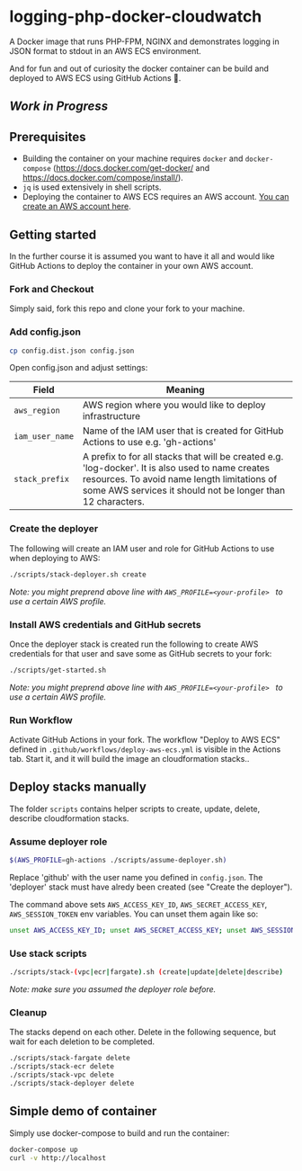 # logging-php-docker-cloudwatch

A Docker image that runs PHP-FPM, NGINX and demonstrates logging in JSON format 
to stdout in an AWS ECS environment.

And for fun and out of curiosity the docker container can be build and deployed to AWS ECS using GitHub Actions 🚀.

## _Work in Progress_


## Prerequisites

- Building the container on your machine requires `docker` and `docker-compose` (https://docs.docker.com/get-docker/ and https://docs.docker.com/compose/install/).
- `jq` is used extensively in shell scripts.
- Deploying the container to AWS ECS requires an AWS account. [You can create an AWS account here](https://portal.aws.amazon.com/billing/signup#/start).

## Getting started

In the further course it is assumed you want to have it all and would like GitHub Actions to deploy the container in your own AWS account. 

### Fork and Checkout
Simply said, fork this repo and clone your fork to your machine.

### Add config.json ###

```bash
cp config.dist.json config.json
```

Open config.json and adjust settings:


| Field | Meaning |
|-------|---------|
| `aws_region` | AWS region where you would like to deploy infrastructure |
| `iam_user_name` | Name of the IAM user that is created for GitHub Actions to use e.g. 'gh-actions' |
| `stack_prefix` | A prefix to for all stacks that will be created e.g. 'log-docker'. It is also used to name creates resources. To avoid name length limitations of some AWS services it should not be longer than 12 characters. |

### Create the deployer

The following will create an IAM user and role for  GitHub Actions to use when deploying to AWS:
```bash
./scripts/stack-deployer.sh create
```
*Note: you might preprend above line with `AWS_PROFILE=<your-profile> ` to use a certain AWS profile.*

### Install AWS credentials and GitHub secrets
Once the deployer stack is created run the following to create AWS credentials for that user and save some as GitHub secrets to your fork:
```bash
./scripts/get-started.sh
```
*Note: you might preprend above line with `AWS_PROFILE=<your-profile> ` to use a certain AWS profile.*
### Run Workflow
Activate GitHub Actions in your fork.
The workflow "Deploy to AWS ECS" defined in `.github/workflows/deploy-aws-ecs.yml` is visible in the Actions tab. Start it, and it will build the image an cloudformation stacks..

## Deploy stacks manually ##
The folder `scripts` contains helper scripts to create, update, delete, describe cloudformation stacks.
### Assume deployer role ###
```bash
$(AWS_PROFILE=gh-actions ./scripts/assume-deployer.sh)
```
Replace 'github' with the user name you defined in `config.json`. The 'deployer' stack must have alredy been 
created (see "Create the deployer").

The command above sets `AWS_ACCESS_KEY_ID`, `AWS_SECRET_ACCESS_KEY`, `AWS_SESSION_TOKEN` env variables. You can unset them again like so:
```bash
unset AWS_ACCESS_KEY_ID; unset AWS_SECRET_ACCESS_KEY; unset AWS_SESSION_TOKEN
```
### Use stack scripts ###
```bash
./scripts/stack-(vpc|ecr|fargate).sh (create|update|delete|describe)
```
*Note: make sure you assumed the deployer role before.*

### Cleanup ###
The stacks depend on each other. Delete in the following sequence, but wait for each deletion to be completed.
```bash
./scripts/stack-fargate delete
./scripts/stack-ecr delete
./scripts/stack-vpc delete
./scripts/stack-deployer delete
```

## Simple demo of container
Simply use docker-compose to build and run the container:
```bash
docker-compose up
curl -v http://localhost
```
